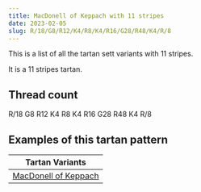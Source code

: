 ```yaml
---
title: MacDonell of Keppach with 11 stripes
date: 2023-02-05
slug: R/18/G8/R12/K4/R8/K4/R16/G28/R48/K4/R/8
---
```

This is a list of all the tartan sett variants with 11 stripes.

It is a 11 stripes tartan.


## Thread count
R/18 G8 R12 K4 R8 K4 R16 G28 R48 K4 R/8

## Examples of this tartan pattern

| Tartan Variants |
|---------------|
| [MacDonell of Keppach](/variants/r/18/g8/r12/k4/r8/k4/r16/g28/r48/k4/r/8-g008000-k000000-rc00000)||
